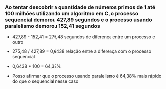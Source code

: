 ### Ao tentar descobrir a quantidade de números primos de 1 até 100 milhões utilizando um algoritmo em C, o processo sequencial demorou 427,89 segundos e o processo usando paralelismo demorou 152,41 segundos

- 427,89 - 152,41 = 275,48 segundos de diferença entre um processo e outro

- 275,48 / 427,89 = 0,6438 relação entre a diferença com o processo sequencial

- 0,6438 * 100 = 64,38%

- Posso afirmar que o processo usando paralelismo é 64,38% mais rápido 
do que o sequencial nesse caso

